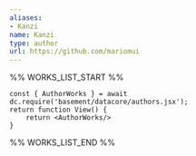 ```yaml
---
aliases:
- Kanzi
name: Kanzi
type: author
url: https://github.com/mariomui
---
```



%% WORKS_LIST_START %%

```datacorejsx
const { AuthorWorks } = await dc.require('basement/datacore/authors.jsx');
return function View() {
    return <AuthorWorks/>
}
```
%% WORKS_LIST_END %%